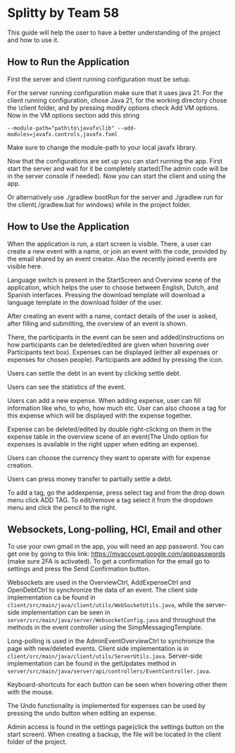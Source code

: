 # Splitty by Team 58

This guide will help the user to have a better understanding of the project and how to use it.

## How to Run the Application

First the server and client running configuration must be setup.

For the server running configuration make sure that it uses java 21.
For the client running configuration, chose Java 21, for the working directory chose the \client folder, and by pressing modify options check Add VM options.
Now in the VM options section add this string 

`--module-path="path\to\javafx\lib" --add-modules=javafx.controls,javafx.fxml`

Make sure to change the module-path to your local javafx library. 

Now that the configurations are set up you can start running the app. First start the server and wait for it be completely started(The admin code will be in the server console if needed).
Now you can start the client and using the app.

Or alternatively use ./gradlew bootRun for the server and ./gradlew run for the client(./gradlew.bat for windows) while in the project folder.

## How to Use the Application

When the application is run, a start screen is visible. There, a user can create a new event with a name, or join an event with the code, provided by the email shared by an event creator. Also the recently joined events are visible here.

Language switch is present in the StartScreen and Overview scene of the application, which helps the user to choose between English, Dutch, and Spanish interfaces.
Pressing the download template will download a language template in the download folder of the user.

After creating an event with a name, contact details of the user is asked, after filling and submitting, the overview of an event is shown.

There, the participants in the event can be seen and added(instructions on how participants can be deleted/edited are given when hovering over Participants text box). Expenses can be displayed (either all expenses or expenses for chosen people). Participants are added by pressing the icon.

Users can settle the debt in an event by clicking settle debt.

Users can see the statistics of the event.

Users can add a new expense. When adding expense, user can fill information like who, to who, how much etc. User can also choose a tag for this expense which will be displayed with the expense together. 

Expense can be deleted/edited by double right-clicking on them in the expense table in the overview scene of an event(The Undo option for expenses is available in the right upper when editing an expense).

Users can choose the currency they want to operate with for expense creation.

Users can press money transfer to partially settle a debt.

To add a tag, go the addexpense, press select tag and from the drop down menu click ADD TAG. To edit/remove a tag select it from the dropdown menu and click the pencil to the right.

## Websockets, Long-polling, HCI, Email and other
To use your own gmail in the app, you will need an app password. You can get one by going to this link: https://myaccount.google.com/apppasswords (make sure 2FA is activated). To get a confirmation for the email go to settings and press the Send Confirmation button.

Websockets are used in the OverviewCtrl, AddExpenseCtrl and OpenDebtCtrl to synchronize the data of an event.
The client side implementation ca be found in `client/src/main/java/client/utils/WebSocketUtils.java`, while the server-side implementation can be seen in 
`server/src/main/java/server/WebsocketConfig.java` and throughout the methods in the event controller using the SimpMessagingTemplate.

Long-polling is used in the AdminEventOverviewCtrl to synchronize the page with new/deleted events. Client side implementation is in `client/src/main/java/client/utils/ServerUtils.java`.
Server-side implementation can be found in the getUpdates method in `server/src/main/java/server/api/controllers/EventController.java`.

Keyboard-shortcuts for each button can be seen when hovering other them with the mouse.

The Undo functionality is implemented for expenses can be used by pressing the undo button when editing an expense.

Admin access is found in the settings page(click the settings button on the start screen). When creating a backup, the file will be located in the client folder of the project.
